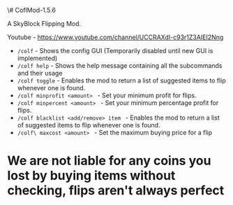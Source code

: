 \\# CoflMod-1.5.6

A SkyBlock Flipping Mod.

Youtube - https://www.youtube.com/channel/UCCRAXdI-c93r1Z3AIEI2Nng
<br>

- `/colf` - Shows the config GUI (Temporarily disabled until new GUI is implemented)
- `/colf help` - Shows the help message containing all the subcommands and their usage
- `/colf toggle` - Enables the mod to return a list of suggested items to flip whenever one is found.
- `/colf minprofit <amount> ` - Set your minimum profit for flips.
- `/colf minpercent <amount> ` - Set your minimum percentage profit for flips.
- `/colf blacklist <add/remove> item ` - Enables the mod to return a list of suggested items to flip whenever one is found.
- `/colf\ maxcost <amount> ` - Set the maximum buying price for a flip



# We are not liable for any coins you lost by buying items without checking, flips aren't always perfect
